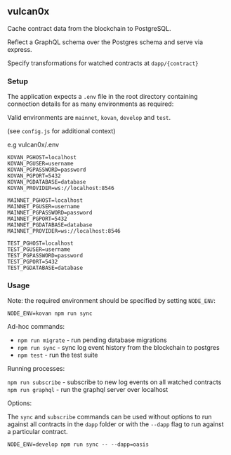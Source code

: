 ## vulcan0x

Cache contract data from the blockchain to PostgreSQL.

Reflect a GraphQL schema over the Postgres schema and serve via express.

Specify transformations for watched contracts at `dapp/{contract}`

### Setup

The application expects a `.env` file in the root directory containing
connection details for as many environments as required:

Valid environments are `mainnet`, `kovan`, `develop` and `test`.

(see `config.js` for additional context)

e.g vulcan0x/.env
```
KOVAN_PGHOST=localhost
KOVAN_PGUSER=username
KOVAN_PGPASSWORD=password
KOVAN_PGPORT=5432
KOVAN_PGDATABASE=database
KOVAN_PROVIDER=ws://localhost:8546

MAINNET_PGHOST=localhost
MAINNET_PGUSER=username
MAINNET_PGPASSWORD=password
MAINNET_PGPORT=5432
MAINNET_PGDATABASE=database
MAINNET_PROVIDER=ws://localhost:8546

TEST_PGHOST=localhost
TEST_PGUSER=username
TEST_PGPASSWORD=password
TEST_PGPORT=5432
TEST_PGDATABASE=database
```

### Usage

Note: the required environment should be specified by setting `NODE_ENV`:

`NODE_ENV=kovan npm run sync`

Ad-hoc commands:

* `npm run migrate` - run pending database migrations
* `npm run sync` - sync log event history from the blockchain to postgres
* `npm test` - run the test suite

Running processes:

`npm run subscribe` - subscribe to new log events on all watched contracts
`npm run graphql` - run the graphql server over localhost

Options:

The `sync` and `subscribe` commands can be used without options to run against
all contracts in the `dapp` folder or with the `--dapp` flag to run against a
particular contract.

`NODE_ENV=develop npm run sync -- --dapp=oasis`
